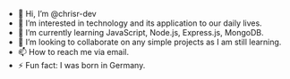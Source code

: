 - 👋 Hi, I’m @chrisr-dev
- 👀 I’m interested in technology and its application to our daily lives.
- 🌱 I’m currently learning JavaScript, Node.js, Express.js, MongoDB.
- 💞️ I’m looking to collaborate on any simple projects as I am still learning.
- 📫 How to reach me via email.
- ⚡ Fun fact: I was born in Germany.

<!---
chrisr-dev/chrisr-dev is a ✨ special ✨ repository because its `README.md` (this file) appears on your GitHub profile.
You can click the Preview link to take a look at your changes.
--->
